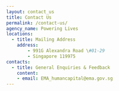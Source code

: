 ```yaml
---
layout: contact_us
title: Contact Us
permalink: /contact-us/
agency_name: Powering Lives
locations:
  - title: Mailing Address
    address:
        - 991G Alexandra Road \#01-29
        - Singapore 119975
contacts:
  - title: General Enquiries & Feedback
    content:
    - email: EMA_humancapital@ema.gov.sg
---
```


